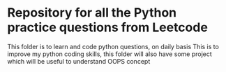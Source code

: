 # Repository for all the Python practice questions from Leetcode
This folder is to learn and code python questions, on daily basis
This is to improve my python coding skills, this folder will also have some project which will be useful to understand OOPS concept 
